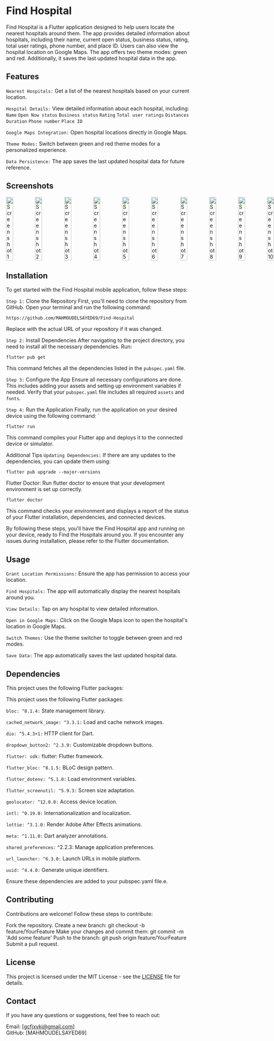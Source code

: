 # Find Hospital
Find Hospital is a Flutter application designed to help users locate the nearest hospitals around them. The app provides detailed information about hospitals, including their name, current open status, business status, rating, total user ratings, phone number, and place ID. Users can also view the hospital location on Google Maps. The app offers two theme modes: green and red. Additionally, it saves the last updated hospital data in the app.

## Features
`Nearest Hospitals:` Get a list of the nearest hospitals based on your current location.

`Hospital Details:` View detailed information about each hospital, including:
`Name`
`Open Now status`
`Business status`
`Rating`
`Total user ratings`
`Distances`
`Duration`
`Phone number`
`Place ID`

`Google Maps Integration:` Open hospital locations directly in Google Maps.

`Theme Modes:` Switch between green and red theme modes for a personalized experience.

`Data Persistence:` The app saves the last updated hospital data for future reference.

## Screenshots
<div style="display: flex; justify-content: space-between;">
  <img src="https://github.com/MAHMOUDELSAYED69/Find-Hospital/assets/133010029/bb1b0f76-b90c-4d0a-913f-881ebd6e9e17" alt="Screenshot 1" style="width: 24%;"/>
  <img src="https://github.com/MAHMOUDELSAYED69/Find-Hospital/assets/133010029/4044a82f-64db-4e92-8000-7fc5fc7bf9cf" alt="Screenshot 2" style="width: 24%;"/>
  <img src="https://github.com/MAHMOUDELSAYED69/Find-Hospital/assets/133010029/25f9edac-ab50-44eb-a7a5-039edfd329ca" alt="Screenshot 3" style="width: 24%;"/>
  <img src="https://github.com/MAHMOUDELSAYED69/Find-Hospital/assets/133010029/10c3ed95-69e8-4268-9ef3-28d88dad24c6" alt="Screenshot 4" style="width: 24%;"/>
  <img src="https://github.com/MAHMOUDELSAYED69/Find-Hospital/assets/133010029/edb558e9-4491-496b-99ec-a03711d3b9e0" alt="Screenshot 5" style="width: 24%;"/>
  <img src="https://github.com/MAHMOUDELSAYED69/Find-Hospital/assets/133010029/754bc5e2-8640-4695-bacc-e651de1ccd8c" alt="Screenshot 6" style="width: 24%;"/>
  <img src="https://github.com/MAHMOUDELSAYED69/Find-Hospital/assets/133010029/58e1827e-3fab-4d56-a5cb-18b9c4d3e18c" alt="Screenshot 7" style="width: 24%;"/>
  <img src="https://github.com/MAHMOUDELSAYED69/Find-Hospital/assets/133010029/19e3dea8-a1db-476b-a5b3-809ef48d9a59" alt="Screenshot 8" style="width: 24%;"/>
  <img src="https://github.com/MAHMOUDELSAYED69/Find-Hospital/assets/133010029/3c9881a5-ef52-41eb-807c-14af526f2289" alt="Screenshot 9" style="width: 24%;"/>
  <img src="https://github.com/MAHMOUDELSAYED69/Find-Hospital/assets/133010029/ce92072a-040f-42c6-b198-50a53d12936c" alt="Screenshot 10" style="width: 24%;"/>
</div>

## Installation

To get started with the Find Hospital mobile application, follow these steps:

`Step 1:` Clone the Repository
First, you'll need to clone the repository from GitHub. Open your terminal and run the following command:
```
https://github.com/MAHMOUDELSAYED69/Find-Hospital
```
Replace <repository-url> with the actual URL of your repository if it was changed.

`Step 2:` Install Dependencies
After navigating to the project directory, you need to install all the necessary dependencies. Run:
```
flutter pub get
```
This command fetches all the dependencies listed in the `pubspec.yaml` file.

`Step 3:` Configure the App
Ensure all necessary configurations are done. This includes adding your assets and setting up environment variables if needed. Verify that your `pubspec.yaml` file includes all required `assets` and `fonts`.

`Step 4:` Run the Application
Finally, run the application on your desired device using the following command:
`
```
flutter run
```
This command compiles your Flutter app and deploys it to the connected device or simulator.

Additional Tips
`Updating Dependencies:` If there are any updates to the dependencies, you can update them using:
```
flutter pub upgrade --major-versions
```
Flutter Doctor: Run flutter doctor to ensure that your development environment is set up correctly.
```
flutter doctor
```
This command checks your environment and displays a report of the status of your Flutter installation, dependencies, and connected devices.

By following these steps, you'll have the Find Hospital app and running on your device, ready to Find the Hospitals around you. If you encounter any issues during installation, please refer to the Flutter documentation.

## Usage
`Grant Location Permissions:` Ensure the app has permission to access your location.

`Find Hospitals:` The app will automatically display the nearest hospitals around you.

`View Details:` Tap on any hospital to view detailed information.

`Open in Google Maps:` Click on the Google Maps icon to open the hospital's location in Google Maps.

`Switch Themes:` Use the theme switcher to toggle between green and red modes.

`Save Data:` The app automatically saves the last updated hospital data.

## Dependencies
This project uses the following Flutter packages:

This project uses the following Flutter packages:

`bloc: ^8.1.4:` State management library.

`cached_network_image: ^3.3.1:` Load and cache network images.

`dio: ^5.4.3+1:` HTTP client for Dart.

`dropdown_button2: ^2.3.9:` Customizable dropdown buttons.

`flutter: sdk:` flutter: Flutter framework.

`flutter_bloc: ^8.1.5:` BLoC design pattern.

`flutter_dotenv: ^5.1.0:` Load environment variables.

`flutter_screenutil: ^5.9.3:` Screen size adaptation.

`geolocator: ^12.0.0:` Access device location.

`intl: ^0.19.0:` Internationalization and localization.

`lottie: ^3.1.0:` Render Adobe After Effects animations.

`meta: ^1.11.0:` Dart analyzer annotations.

`shared_preferences:` ^2.2.3: Manage application preferences.

`url_launcher: ^6.3.0:` Launch URLs in mobile platform.

`uuid: ^4.4.0:` Generate unique identifiers.

Ensure these dependencies are added to your pubspec.yaml file.e.

## Contributing
Contributions are welcome! Follow these steps to contribute:

Fork the repository.
Create a new branch: git checkout -b feature/YourFeature
Make your changes and commit them: git commit -m 'Add some feature'
Push to the branch: git push origin feature/YourFeature
Submit a pull request.

## License

This project is licensed under the MIT License - see the [LICENSE](LICENSE) file for details.


## Contact
If you have any questions or suggestions, feel free to reach out:

Email: [gcfjxvkj@gmail.com]         
GitHub: [MAHMOUDELSAYED69]
